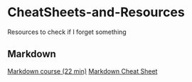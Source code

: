 # CheatSheets-and-Resources
Resources to check if I forget something

## Markdown
[Markdown course (22 min)](https://www.youtube.com/watch?v=_PPWWRV6gbA)
[Markdown Cheat Sheet](https://www.markdownguide.org/cheat-sheet/)
